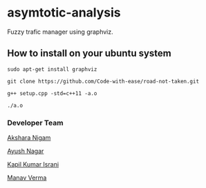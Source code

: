 # asymtotic-analysis
Fuzzy trafic manager using graphviz.

## How to install on your ubuntu system
```
sudo apt-get install graphviz

git clone https://github.com/Code-with-ease/road-not-taken.git

g++ setup.cpp -std=c++11 -a.o

./a.o
```

### Developer Team
[Akshara Nigam](https://github.com/aksharanigam1112)

[Ayush Nagar](https://github.com/ayushnagar123)

[Kapil Kumar Israni](https://github.com/090max)

[Manav Verma](https://github.com/vmanav)
